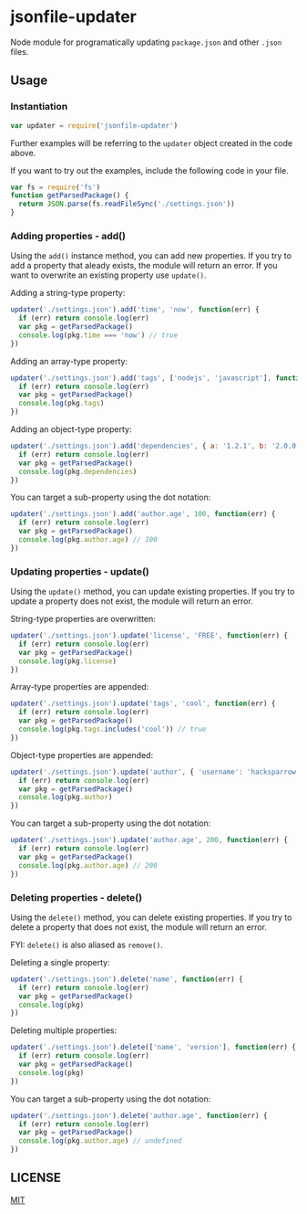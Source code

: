 # jsonfile-updater

Node module for programatically updating `package.json` and other `.json` files.

## Usage

### Instantiation

```js
var updater = require('jsonfile-updater')
```

Further examples will be referring to the `updater` object created in the code above.

If you want to try out the examples, include the following code in your file.

```js
var fs = require('fs')
function getParsedPackage() {
  return JSON.parse(fs.readFileSync('./settings.json'))
}
```

### Adding properties - add()

Using the `add()` instance method, you can add new properties. If you try to add a property that aleady exists, the module will return an error. If you want to overwrite an existing property use `update()`.

Adding a string-type property:

```js
updater('./settings.json').add('time', 'now', function(err) {
  if (err) return console.log(err)
  var pkg = getParsedPackage()
  console.log(pkg.time === 'now') // true
})
```

Adding an array-type property:

```js
updater('./settings.json').add('tags', ['nodejs', 'javascript'], function(err) {
  if (err) return console.log(err)
  var pkg = getParsedPackage()
  console.log(pkg.tags)
})
```

Adding an object-type property:

```js
updater('./settings.json').add('dependencies', { a: '1.2.1', b: '2.0.0'}, function(err) {
  if (err) return console.log(err)
  var pkg = getParsedPackage()
  console.log(pkg.dependencies)
})
```

You can target a sub-property using the dot notation:

```js
updater('./settings.json').add('author.age', 100, function(err) {
  if (err) return console.log(err)
  var pkg = getParsedPackage()
  console.log(pkg.author.age) // 100
})
```

### Updating properties - update()

Using the `update()` method, you can update existing properties. If you try to update a property does not exist, the module will return an error.

String-type properties are overwritten:

```js
updater('./settings.json').update('license', 'FREE', function(err) {
  if (err) return console.log(err)
  var pkg = getParsedPackage()
  console.log(pkg.license)
})
```

Array-type properties are appended:

```js
updater('./settings.json').update('tags', 'cool', function(err) {
  if (err) return console.log(err)
  var pkg = getParsedPackage()
  console.log(pkg.tags.includes('cool')) // true
})
```

Object-type properties are appended:

```js
updater('./settings.json').update('author', { 'username': 'hacksparrow' }, function(err) {
  if (err) return console.log(err)
  var pkg = getParsedPackage()
  console.log(pkg.author)
})
```

You can target a sub-property using the dot notation:

```js
updater('./settings.json').update('author.age', 200, function(err) {
  if (err) return console.log(err)
  var pkg = getParsedPackage()
  console.log(pkg.author.age) // 200
})
```

### Deleting properties - delete()

Using the `delete()` method, you can delete existing properties. If you try to delete a property that does not exist, the module will return an error.

FYI: `delete()` is also aliased as `remove()`.

Deleting a single property:

```js
updater('./settings.json').delete('name', function(err) {
  if (err) return console.log(err)
  var pkg = getParsedPackage()
  console.log(pkg)
})
```

Deleting multiple properties:

```js
updater('./settings.json').delete(['name', 'version'], function(err) {
  if (err) return console.log(err)
  var pkg = getParsedPackage()
  console.log(pkg)
})
```

You can target a sub-property using the dot notation:

```js
updater('./settings.json').delete('author.age', function(err) {
  if (err) return console.log(err)
  var pkg = getParsedPackage()
  console.log(pkg.author.age) // undefined
})
```

## LICENSE

[MIT](LICENSE)
